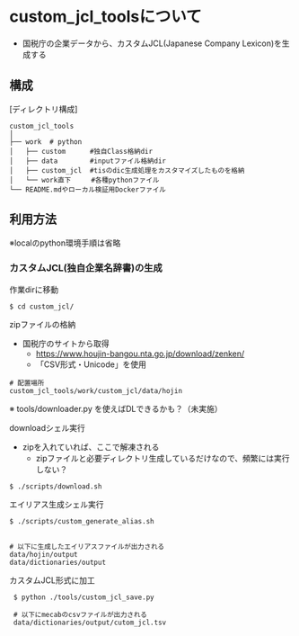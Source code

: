 # custom_jcl_toolsについて

- 国税庁の企業データから、カスタムJCL(Japanese Company Lexicon)を生成する

## 構成

[ディレクトリ構成]
```
custom_jcl_tools
│
├── work  # python
│   ├── custom      #独自Class格納dir
│   ├── data        #inputファイル格納dir
│   ├── custom_jcl  #tisのdic生成処理をカスタマイズしたものを格納
│   └── work直下     #各種pythonファイル      
└── README.mdやローカル検証用Dockerファイル

```

## 利用方法

※localのpython環境手順は省略

### カスタムJCL(独自企業名辞書)の生成
作業dirに移動
```
$ cd custom_jcl/
```

zipファイルの格納
- 国税庁のサイトから取得
  - https://www.houjin-bangou.nta.go.jp/download/zenken/
  - 「CSV形式・Unicode」を使用

```
# 配置場所
custom_jcl_tools/work/custom_jcl/data/hojin
```
※ tools/downloader.py を使えばDLできるかも？（未実施）

downloadシェル実行
- zipを入れていれば、ここで解凍される
  - zipファイルと必要ディレクトリ生成しているだけなので、頻繁には実行しない？
```
$ ./scripts/download.sh
```

エイリアス生成シェル実行

```
$ ./scripts/custom_generate_alias.sh


# 以下に生成したエイリアスファイルが出力される
data/hojin/output
data/dictionaries/output
```

カスタムJCL形式に加工
```
 $ python ./tools/custom_jcl_save.py

 # 以下にmecabのcsvファイルが出力される
 data/dictionaries/output/cutom_jcl.tsv
 ```
